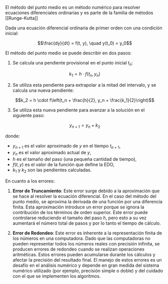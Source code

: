 El método del punto medio es un método numérico para resolver ecuaciones diferenciales ordinarias y es parte de la familia de métodos [[Runge-Kutta]]

Dada una ecuación diferencial ordinaria de primer orden con una condición inicial:

$$\frac{dy}{dt} = f(t, y), \quad y(t_0) = y_0$$

El método del punto medio se puede describir en dos pasos:

1. Se calcula una pendiente provisional en el punto inicial $t_n$:

$$k_1 = h \cdot f(t_n, y_n)$$

2. Se utiliza esta pendiente para extrapolar a la mitad del intervalo, y se calcula una nueva pendiente:

$$k_2 = h \cdot f\left(t_n + \frac{h}{2}, y_n + \frac{k_1}{2}\right)$$

3. Se utiliza esta nueva pendiente para avanzar a la solución en el siguiente paso:

$$y_{n+1} = y_n + k_2$$

donde:
- $y_{n+1}$ es el valor aproximado de $y$ en el tiempo $t_{n+1}$,
- $y_n$ es el valor aproximado actual de $y$,
- $h$ es el tamaño del paso (una pequeña cantidad de tiempo),
- $f(t, y)$ es el valor de la función que define la EDO,
- $k_1$ y $k_2$ son las pendientes calculadas.

En cuanto a los errores:

1. **Error de Truncamiento**: Este error surge debido a la aproximación que se hace al resolver la ecuación diferencial. En el caso del método del punto medio, se aproxima la derivada de una función por una diferencia finita. Esta aproximación introduce un error porque se ignora la contribución de los términos de orden superior. Este error puede controlarse reduciendo el tamaño del paso $h$, pero esto a su vez aumentará el número total de pasos y por lo tanto el tiempo de cálculo.

2. **Error de Redondeo**: Este error es inherente a la representación finita de los números en una computadora. Dado que las computadoras no pueden representar todos los números reales con precisión infinita, se producen errores de redondeo cuando se realizan operaciones aritméticas. Estos errores pueden acumularse durante los cálculos y afectar la precisión del resultado final. El manejo de estos errores es un desafío en el análisis numérico y depende en gran medida del sistema numérico utilizado (por ejemplo, precisión simple o doble) y del cuidado con el que se implementen los algoritmos.